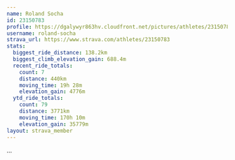 ```yaml
---
name: Roland Socha
id: 23150783
profile: https://dgalywyr863hv.cloudfront.net/pictures/athletes/23150783/14745672/4/large.jpg
username: roland-socha
strava_url: https://www.strava.com/athletes/23150783
stats:
  biggest_ride_distance: 138.2km
  biggest_climb_elevation_gain: 688.4m
  recent_ride_totals:
    count: 7
    distance: 440km
    moving_time: 19h 28m
    elevation_gain: 4776m
  ytd_ride_totals:
    count: 79
    distance: 3771km
    moving_time: 170h 10m
    elevation_gain: 35779m
layout: strava_member
--- 
```

...
